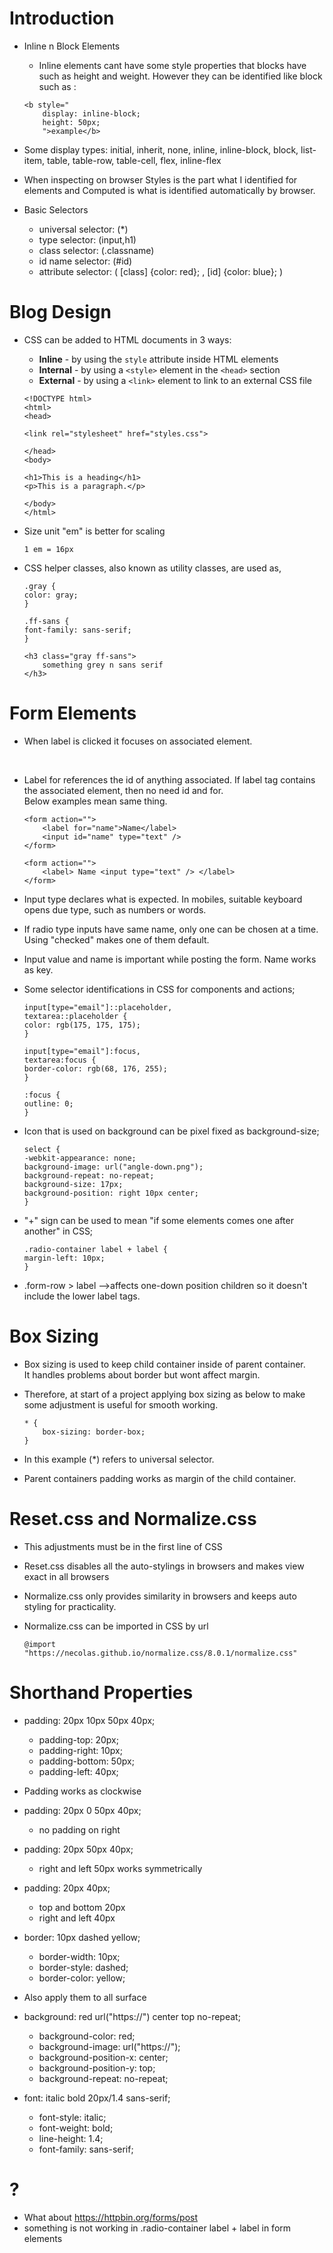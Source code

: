 # Introduction
* Inline n Block Elements
    * Inline elements cant have some style properties that blocks have such as height and weight. However they can be identified like block such as :
    ```
    <b style="
        display: inline-block;
        height: 50px;
        ">example</b>
    ```
* Some display types: initial, inherit, none, inline, inline-block, block, list-item, table, table-row, table-cell, flex, inline-flex

* When inspecting on browser Styles is the part what I identified for elements and Computed is what is identified automatically by browser.

* Basic Selectors
    * universal selector: (*)
    * type selector: (input,h1)
    * class selector: (.classname)
    * id name selector: (#id)
    * attribute selector: (  [class] {color: red};  ,   [id] {color: blue};   )

# Blog Design

* CSS can be added to HTML documents in 3 ways:
    * **Inline** - by using the ```style``` attribute inside HTML elements
    * **Internal** - by using a ```<style>``` element in the ```<head>``` section
    * **External** - by using a ```<link>``` element to link to an external CSS file


    ```
    <!DOCTYPE html>
    <html>
    <head>

    <link rel="stylesheet" href="styles.css">
    
    </head>
    <body>

    <h1>This is a heading</h1>
    <p>This is a paragraph.</p>

    </body>
    </html>
    ```
* Size unit "em" is better for scaling 
    ``` 
    1 em = 16px 
    ```
* CSS helper classes, also known as utility classes, are used as,
    ``` 
    .gray {
    color: gray;
    }

    .ff-sans {
    font-family: sans-serif;
    }

    <h3 class="gray ff-sans">
        something grey n sans serif
    </h3>
    ```
# Form Elements

* When label is clicked it focuses on associated element.
<br>

* Label for references the id of anything associated. If label tag contains the associated element, then no need id and for.<br> 
Below examples mean same thing.

    ```
    <form action="">
        <label for="name">Name</label>
        <input id="name" type="text" />
    </form>
    ```

    ```
    <form action="">
        <label> Name <input type="text" /> </label>  
    </form>
    ```
* Input type declares what is expected. In mobiles, suitable keyboard opens due type, such as numbers or words.

* If radio type inputs have same name, only one can be chosen at a time. Using "checked" makes one of them default.

* Input value and name is important while posting the form. Name works as key.

* Some selector identifications in CSS for components and actions;
    ```
    input[type="email"]::placeholder,
    textarea::placeholder {
    color: rgb(175, 175, 175);
    }

    input[type="email"]:focus,
    textarea:focus {
    border-color: rgb(68, 176, 255);
    }

    :focus {
    outline: 0;
    }
    ```

* Icon that is used on background can be pixel fixed as background-size;
    ```
    select {
    -webkit-appearance: none;
    background-image: url("angle-down.png");
    background-repeat: no-repeat;
    background-size: 17px;
    background-position: right 10px center;
    }
    ```

* "+" sign can be used to mean "if some elements comes one after another" in CSS;
    ```
    .radio-container label + label {
    margin-left: 10px;
    }
    ```

* .form-row > label -->affects one-down position children so it doesn't include the lower label tags.

# Box Sizing

* Box sizing is used to keep child container inside of parent container.<br>
 It handles problems about border but wont affect margin.

* Therefore, at start of a project applying box sizing as below to make some adjustment is useful for smooth working.
    ```
    * {
        box-sizing: border-box;
    }
    ```

* In this example (*) refers to universal selector. 

* Parent containers padding works as margin of the child container.

# Reset.css and Normalize.css

* This adjustments must be in the first line of CSS

* Reset.css disables all the auto-stylings in browsers and makes view exact in all browsers

* Normalize.css only provides similarity in browsers and keeps auto styling for practicality.

* Normalize.css can be imported in CSS by url
    ```
    @import "https://necolas.github.io/normalize.css/8.0.1/normalize.css"
    ```

# Shorthand Properties

* padding: 20px 10px 50px 40px; <br>
    * padding-top: 20px; <br>
    * padding-right: 10px; <br>
    * padding-bottom: 50px; <br>
    * padding-left: 40px;

* Padding works as clockwise

* padding: 20px 0 50px 40px;
    * no padding on right

* padding: 20px 50px 40px;
    * right and left 50px works symmetrically

* padding: 20px 40px;
    * top and bottom 20px
    * right and left 40px

* border: 10px dashed yellow;

    * border-width: 10px; <br>
    * border-style: dashed; <br>
    * border-color: yellow;

* Also apply them to all surface 

* background: red url("https://") center top no-repeat;
    * background-color: red;
    * background-image: url("https://");
    * background-position-x: center;
    * background-position-y: top;
    * background-repeat: no-repeat;

* font: italic bold 20px/1.4 sans-serif;
    * font-style: italic;
    * font-weight: bold;
    * line-height: 1.4;
    * font-family: sans-serif;




# ?
* What about https://httpbin.org/forms/post
* something is not working in .radio-container label + label in form elements